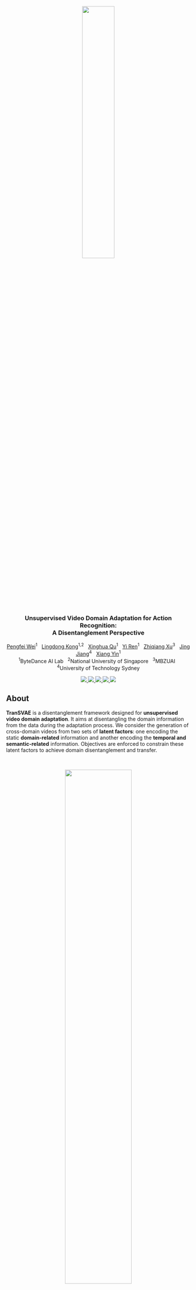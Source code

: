 <br />
<p align="center">
  <img src="figs/logo.png" align="center" width="42%">
  
  <h3 align="center"><strong>Unsupervised Video Domain Adaptation for Action Recognition:<br>A Disentanglement Perspective</strong></h3>

  <p align="center">
      <a href="https://scholar.google.com/citations?user=a94WthkAAAAJ" target='_blank'>Pengfei Wei</a><sup>1</sup>&nbsp;&nbsp;
      <a href="https://scholar.google.com/citations?user=-j1j7TkAAAAJ" target='_blank'>Lingdong Kong</a><sup>1,2</sup>&nbsp;&nbsp;
      <a href="https://scholar.google.com/citations?user=2PxlmU0AAAAJ" target='_blank'>Xinghua Qu</a><sup>1</sup>&nbsp;&nbsp;
      <a href="https://scholar.google.com/citations?user=4FA6C0AAAAAJ" target='_blank'>Yi Ren</a><sup>1</sup>&nbsp;&nbsp;
      <a href="https://scholar.google.com/citations?user=0R20iBMAAAAJ" target='_blank'>Zhiqiang Xu</a><sup>3</sup>&nbsp;&nbsp;
      <a href="https://scholar.google.com/citations?user=XFtCe08AAAAJ" target='_blank'>Jing Jiang</a><sup>4</sup>&nbsp;&nbsp;
      <a href="https://scholar.google.com/citations?user=e6_J-lEAAAAJ" target='_blank'>Xiang Yin</a><sup>1</sup>
    <br>
  <sup>1</sup>ByteDance AI Lab&nbsp;&nbsp;
  <sup>2</sup>National University of Singapore&nbsp;&nbsp;
  <sup>3</sup>MBZUAI&nbsp;&nbsp;
  <sup>4</sup>University of Technology Sydney
  </p>
</p>

<p align="center">
  <a href="https://arxiv.org/abs/2208.07365" target='_blank'>
    <img src="https://img.shields.io/badge/Paper-%F0%9F%93%83-firebrick">
  </a>
  
  <a href="https://ldkong.com/TranSVAE" target='_blank'>
    <img src="https://img.shields.io/badge/Project-%F0%9F%94%97-red">
  </a>
  
  <a href="https://huggingface.co/spaces/ldkong/TranSVAE" target='_blank'>
    <img src="https://img.shields.io/badge/Demo-%F0%9F%8E%AC-lightgray">
  </a>
  
  <a href="https://zhuanlan.zhihu.com/p/553169112" target='_blank'>
    <img src="https://img.shields.io/badge/%E4%B8%AD%E8%AF%91%E7%89%88-%F0%9F%90%BC-lightblue">
  </a>
  
  <a href="" target='_blank'>
    <img src="https://visitor-badge.laobi.icu/badge?page_id=ldkong1205.TranSVAE&left_color=gray&right_color=blue">
  </a>
</p>

## About
**TranSVAE** is a disentanglement framework designed for **unsupervised video domain adaptation**. It aims at disentangling the domain information from the data during the adaptation process. We consider the generation of cross-domain videos from two sets of **latent factors**: one encoding the static **domain-related** information and another encoding the **temporal and semantic-related** information. Objectives are enforced to constrain these latent factors to achieve domain disentanglement and transfer.

<br>
<p align="center">
  <img src="https://github.com/ldkong1205/TranSVAE/blob/main/figs/example.gif" align="center" width="60%">
  <br>
  <strong>Col1:</strong> Original sequences ("Human" $\mathcal{D}=\mathbf{P}_1$ and "Alien" $\mathcal{D}=\mathbf{P}_2$); <strong>Col2:</strong> Sequence reconstructions; <strong>Col3:</strong> Reconstructed sequences using $z_1^{\mathcal{D}},...,z_T^{\mathcal{D}}$; <strong>Col4:</strong> Domain transferred sequences with exchanged $z_d^{\mathcal{D}}$.
</p>
<br>

Visit our [project page](https://ldkong.com/TranSVAE) to explore more details. :paw_prints:


## Updates

- [2023.09] - TranSVAE was accepted to [NeurIPS 2023](https://neurips.cc/) :tada:!
- [2022.08] - TranSVAE achieves 1st place among the UDA leaderboards of [UCF-HMDB](https://paperswithcode.com/sota/unsupervised-domain-adaptation-on-ucf-hmdb), [Jester](https://paperswithcode.com/sota/unsupervised-domain-adaptation-on-jester), and [Epic-Kitchens](https://paperswithcode.com/sota/unsupervised-domain-adaptation-on-epic), based on [Paper-with-Code](https://paperswithcode.com/paper/unsupervised-video-domain-adaptation-a).
- [2022.08] - Try a [Gradio demo](https://huggingface.co/spaces/ldkong/TranSVAE) for domain disentanglement in TranSVAE at Hugging Face Spaces! :hugs:
- [2022.08] - Our paper is available on arXiv, click [here](https://arxiv.org/abs/2208.07365) to check it out!


## Outline

- [Highlights](#highlights)
- [Installation](#installation)
- [Data Preparation](#data-preparation)
- [Getting Started](#getting-started)
- [Main Results](#main-results)
- [TODO List](#todo-list)
- [License](#license)
- [Acknowledgement](#acknowledgement)
- [Citation](#citation)


## Highlights

| <strong>Conceptual Comparison</strong> |
|:-:|
|<img src="figs/idea.png" width="70%">|
| <strong>Graphical Model</strong> |
|<img src="figs/graph.png" width="60%">|
| <strong>Framework Overview</strong> |
|<img src="figs/framework.png" width="96%">|

## Installation

Please refer to [INSTALL.md](docs/INSTALL.md) for the installation details.


## Data Preparation

Please refer to [DATA_PREPARE.md](docs/DATA_PREPARE.md) for the details to prepare the <sup>1</sup>[UCF<sub>101</sub>](https://www.crcv.ucf.edu/data/UCF101.php), <sup>2</sup>[HMDB<sub>51</sub>](https://serre-lab.clps.brown.edu/resource/hmdb-a-large-human-motion-database), <sup>3</sup>[Jester](https://20bn.com/datasets/jester), <sup>4</sup>[Epic-Kitchens](https://epic-kitchens.github.io/2021), and <sup>5</sup>[Sprites](https://github.com/YingzhenLi/Sprites) datasets.


## Getting Started

Please refer to [GET_STARTED.md](docs/GET_STARTED.md) to learn more usage about this codebase.


## Main Results

### UCF<sub>101</sub> - HMDB<sub>51</sub>
[![PWC](https://img.shields.io/endpoint.svg?url=https://paperswithcode.com/badge/unsupervised-video-domain-adaptation-a/unsupervised-domain-adaptation-on-ucf-hmdb)](https://paperswithcode.com/sota/unsupervised-domain-adaptation-on-ucf-hmdb?p=unsupervised-video-domain-adaptation-a)
|        Method        |  Backbone  |  U<sub>101</sub> &#8594; H<sub>51</sub> | H<sub>51</sub> &#8594; U<sub>101</sub> | Average |
|---------------------:|:----------:|:-----:|:-----:|:-----:|
| DANN (JMLR'16)       | ResNet-101 | 75.28 | 76.36 | 75.82 |
| JAN  (ICML'17)       | ResNet-101 | 74.72 | 76.69 | 75.71 |
| AdaBN (PR'18)        | ResNet-101 | 72.22 | 77.41 | 74.82 |
| MCD (CVPR'18)        | ResNet-101 | 73.89 | 79.34 | 76.62 |
| TA<sup>3</sup>N (ICCV'19) | ResNet-101 | 78.33 | 81.79 | 80.06 |
| ABG (MM'20)          | ResNet-101 | 79.17 | 85.11 | 82.14 |
| TCoN (AAAI'20)       | ResNet-101 | 87.22 | 89.14 | 88.18 |
| MA<sup>2</sup>L-TD (WACV'22) | ResNet-101 | 85.00 | 86.59 | 85.80 |
| Source-only          |     I3D    | 80.27 | 88.79 | 84.53 |
| DANN (JMLR'16)       |     I3D    | 80.83 | 88.09 | 84.46 |
| ADDA (CVPR'17)       |     I3D    | 79.17 | 88.44 | 83.81 |
| TA<sup>3</sup>N (ICCV'19) |     I3D    | 81.38 | 90.54 | 85.96 |
| SAVA (ECCV'20)       |     I3D    | 82.22 | 91.24 | 86.73 |
| CoMix (NeurIPS'21)   |     I3D    | 86.66 | 93.87 | 90.22 |
| CO<sup>2</sup>A (WACV'22)    |     I3D    | 87.78 | 95.79 | 91.79 |
| **TranSVAE (Ours)**  |   **I3D**  | **87.78** | **98.95** | **93.37** |
| Oracle               |     I3D    | 95.00 | 96.85 | 95.93 |

### Jester
[![PWC](https://img.shields.io/endpoint.svg?url=https://paperswithcode.com/badge/unsupervised-video-domain-adaptation-a/unsupervised-domain-adaptation-on-jester-1)](https://paperswithcode.com/sota/unsupervised-domain-adaptation-on-jester-1?p=unsupervised-video-domain-adaptation-a)
| Task |  Source-only  |  DANN | ADDA | TA<sup>3</sup>N | CoMix | **TranSVAE (Ours)** | Oracle |
|:----:|:-------------:|:-----:|:----:|:---------------:|:-----:|:-------------------:|:------:|
| **J**<sub>S</sub> &#8594; **J**<sub>T</sub> | 51.5 | 55.4 | 52.3 | 55.5 | 64.7 | **66.1** | 95.6 |

### Epic-Kitchens
[![PWC](https://img.shields.io/endpoint.svg?url=https://paperswithcode.com/badge/unsupervised-video-domain-adaptation-a/unsupervised-domain-adaptation-on-jester-1)](https://paperswithcode.com/sota/unsupervised-domain-adaptation-on-jester-1?p=unsupervised-video-domain-adaptation-a)
| Task |  Source-only  |  DANN | ADDA | TA<sup>3</sup>N | CoMix | **TranSVAE (Ours)** | Oracle |
|:----:|:-------------:|:-----:|:----:|:---------------:|:-----:|:-------------------:|:------:|
| **D**<sub>1</sub> &#8594; **D**<sub>2</sub> | 32.8 | 37.7 | 35.4 | 34.2 | 42.9 | **50.5** | 64.0 |
| **D**<sub>1</sub> &#8594; **D**<sub>3</sub> | 34.1 | 36.6 | 34.9 | 37.4 | 40.9 | **50.3** | 63.7 |
| **D**<sub>2</sub> &#8594; **D**<sub>1</sub> | 35.4 | 38.3 | 36.3 | 40.9 | 38.6 | **50.3** | 57.0 |
| **D**<sub>2</sub> &#8594; **D**<sub>3</sub> | 39.1 | 41.9 | 40.8 | 42.8 | 45.2 | **58.6** | 63.7 |
| **D**<sub>3</sub> &#8594; **D**<sub>1</sub> | 34.6 | 38.8 | 36.1 | 39.9 | 42.3 | **48.0** | 57.0 |
| **D**<sub>3</sub> &#8594; **D**<sub>2</sub> | 35.8 | 42.1 | 41.4 | 44.2 | 49.2 | **58.0** | 64.0 |
|               Average                       | 35.3 | 39.2 | 37.4 | 39.9 | 43.2 | **52.6** | 61.5 |

### Ablation Study
<strong>UCF<sub>101</sub></strong> &#8594; <strong>HMDB<sub>51</sub></strong>
<br>
<img src="figs/ablation-ucf2hmdb.png">

<strong>HMDB<sub>51</sub></strong> &#8594; <strong>UCF<sub>101</sub></strong>
<br>
<img src="figs/ablation-hmdb2ucf.png">

<strong>Domain Transfer Example</strong>
<br>
| Source (Original) | Target (Original) |  | Source (Original) | Target (Original) |
| :-: | :-: | :-: | :-: | :-: |
| ![src_original](https://github.com/ldkong1205/TranSVAE/blob/main/figs/example1/src_original.gif) | ![tar_original](https://github.com/ldkong1205/TranSVAE/blob/main/figs/example1/tar_original.gif) |  | ![src_original](https://github.com/ldkong1205/TranSVAE/blob/main/figs/example2/src_original.gif) | ![tar_original](https://github.com/ldkong1205/TranSVAE/blob/main/figs/example2/tar_original.gif) |
| |
| Reconstruct ($\mathbf{z}_d^{\mathcal{S}}$ + $\mathbf{z}_t^{\mathcal{S}}$) | Reconstruct ($\mathbf{z}_d^{\mathcal{T}}$ + $\mathbf{z}_t^{\mathcal{T}}$) |  | Reconstruct ($\mathbf{z}_d^{\mathcal{S}}$ + $\mathbf{z}_t^{\mathcal{S}}$) | Reconstruct ($\mathbf{z}_d^{\mathcal{T}}$ + $\mathbf{z}_t^{\mathcal{T}}$) |
| ![src_recon](https://github.com/ldkong1205/TranSVAE/blob/main/figs/example1/src_recon.gif) | ![tar_recon](https://github.com/ldkong1205/TranSVAE/blob/main/figs/example1/tar_recon.gif) |  | ![src_recon](https://github.com/ldkong1205/TranSVAE/blob/main/figs/example2/src_recon.gif) | ![tar_recon](https://github.com/ldkong1205/TranSVAE/blob/main/figs/example2/tar_recon.gif) |
| |
| Reconstruct ($\mathbf{z}_d^{\mathcal{S}} + \mathbf{0}$) | Reconstruct ($\mathbf{z}_d^{\mathcal{T}} + \mathbf{0}$) |  | Reconstruct ($\mathbf{z}_d^{\mathcal{S}} + \mathbf{0}$) | Reconstruct ($\mathbf{z}_d^{\mathcal{T}} + \mathbf{0}$) | 
| ![recon_srcZf](https://github.com/ldkong1205/TranSVAE/blob/main/figs/example1/recon_srcZf.gif) | ![recon_tarZf](https://github.com/ldkong1205/TranSVAE/blob/main/figs/example1/recon_tarZf.gif) |  | ![recon_srcZf](https://github.com/ldkong1205/TranSVAE/blob/main/figs/example2/recon_srcZf.gif) | ![recon_tarZf](https://github.com/ldkong1205/TranSVAE/blob/main/figs/example2/recon_tarZf.gif) |
| |
| Reconstruct ($\mathbf{0} + \mathbf{z}_t^{\mathcal{S}}$) | Reconstruct ($\mathbf{0} + \mathbf{z}_t^{\mathcal{T}}$) |  | Reconstruct ($\mathbf{0} + \mathbf{z}_t^{\mathcal{S}}$) | Reconstruct ($\mathbf{0} + \mathbf{z}_t^{\mathcal{T}}$) | 
| ![recon_srcZt](https://github.com/ldkong1205/TranSVAE/blob/main/figs/example1/recon_srcZt.gif) | ![recon_tarZt](https://github.com/ldkong1205/TranSVAE/blob/main/figs/example1/recon_tarZt.gif) |  | ![recon_srcZt](https://github.com/ldkong1205/TranSVAE/blob/main/figs/example2/recon_srcZt.gif) | ![recon_tarZt](https://github.com/ldkong1205/TranSVAE/blob/main/figs/example2/recon_tarZt.gif) |
| |
| Reconstruct ($\mathbf{z}_d^{\mathcal{S}} + \mathbf{z}_t^{\mathcal{T}}$) | Reconstruct ($\mathbf{z}_d^{\mathcal{T}} + \mathbf{z}_t^{\mathcal{S}}$) |  | Reconstruct ($\mathbf{z}_d^{\mathcal{S}} + \mathbf{z}_t^{\mathcal{T}}$) | Reconstruct ($\mathbf{z}_d^{\mathcal{T}} + \mathbf{z}_t^{\mathcal{S}}$) | 
| ![recon_srcZf_tarZt](https://github.com/ldkong1205/TranSVAE/blob/main/figs/example1/recon_srcZf_tarZt.gif) | ![recon_tarZf_srcZt](https://github.com/ldkong1205/TranSVAE/blob/main/figs/example1/recon_tarZf_srcZt.gif) |  | ![recon_srcZf_tarZt](https://github.com/ldkong1205/TranSVAE/blob/main/figs/example2/recon_srcZf_tarZt.gif) | ![recon_tarZf_srcZt](https://github.com/ldkong1205/TranSVAE/blob/main/figs/example2/recon_tarZf_srcZt.gif) |




## TODO List

- [x] Initial release. 🚀
- [x] Add license. See [here](#license) for more details.
- [x] Add demo at Hugging Face Spaces.
- [x] Add installation details.
- [x] Add data preparation details.
- [x] Add evaluation details.
- [x] Add training details.


## License
<a rel="license" href="http://creativecommons.org/licenses/by-nc-sa/4.0/"><img alt="Creative Commons License" style="border-width:0" src="https://i.creativecommons.org/l/by-nc-sa/4.0/80x15.png" /></a>
<br />
This work is under the <a rel="license" href="http://creativecommons.org/licenses/by-nc-sa/4.0/">Creative Commons Attribution-NonCommercial-ShareAlike 4.0 International License</a>.


## Acknowledgement
We acknowledge the use of the following public resources during the course of this work: <sup>1</sup>[UCF<sub>101</sub>](https://www.crcv.ucf.edu/data/UCF101.php), <sup>2</sup>[HMDB<sub>51</sub>](https://serre-lab.clps.brown.edu/resource/hmdb-a-large-human-motion-database), <sup>3</sup>[Jester](https://20bn.com/datasets/jester), <sup>4</sup>[Epic-Kitchens](https://epic-kitchens.github.io/2021), <sup>5</sup>[Sprites](https://github.com/YingzhenLi/Sprites), <sup>6</sup>[I3D](https://github.com/piergiaj/pytorch-i3d), and <sup>7</sup>[TRN](https://github.com/zhoubolei/TRN-pytorch).


## Citation

If you find this work helpful, please kindly consider citing our paper:

```bibtex
@ARTICLE{wei2022transvae,
  title={Unsupervised Video Domain Adaptation: A Disentanglement Perspective},
  author={Wei, Pengfei and Kong, Lingdong and Qu, Xinghua and Yin, Xiang and Xu, Zhiqiang and Jiang, Jing and Ma, Zejun},
  journal={arXiv preprint arXiv:2208.07365}, 
  year={2022},
}
```
